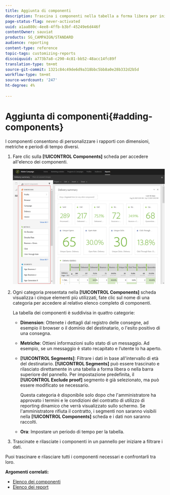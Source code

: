 ```yaml
---
title: Aggiunta di componenti
description: Trascina i componenti nella tabella a forma libera per iniziare a filtrare i dati e a creare il rapporto.
page-status-flag: never-activated
uuid: a1aa880c-4ee8-4ffb-b3bf-45249e6d446f
contentOwner: sauviat
products: SG_CAMPAIGN/STANDARD
audience: reporting
content-type: reference
topic-tags: customizing-reports
discoiquuid: a773b7a8-c290-4c81-bb52-48acc14fc89f
translation-type: tm+mt
source-git-commit: 1321c84c49de6d9a318bbc5bb8a0e28b332d2b5d
workflow-type: tm+mt
source-wordcount: '247'
ht-degree: 4%

---
```



# Aggiunta di componenti{#adding-components}

I componenti consentono di personalizzare i rapporti con dimensioni, metriche e periodi di tempo diversi.

1. Fare clic sulla **[!UICONTROL Components]** scheda per accedere all&#39;elenco dei componenti.

   ![](assets/dynamic_report_components.png)

1. Ogni categoria presentata nella **[!UICONTROL Components]** scheda visualizza i cinque elementi più utilizzati, fate clic sul nome di una categoria per accedere al relativo elenco completo di componenti.

   La tabella dei componenti è suddivisa in quattro categorie:

   * **Dimension**: Ottenete i dettagli dal registro delle consegne, ad esempio il browser o il dominio del destinatario, o l&#39;esito positivo di una consegna.
   * **Metriche**: Ottieni informazioni sullo stato di un messaggio. Ad esempio, se un messaggio è stato recapitato e l’utente lo ha aperto.
   * **[!UICONTROL Segments]**: Filtrare i dati in base all&#39;intervallo di età del destinatario. **[!UICONTROL Segments]** può essere trascinato e rilasciato direttamente in una tabella a forma libera o nella barra superiore del pannello. Per impostazione predefinita, il **[!UICONTROL Exclude proof]** segmento è già selezionato, ma può essere modificato se necessario.

      Questa categoria è disponibile solo dopo che l&#39;amministratore ha approvato i termini e le condizioni del contratto di utilizzo di reporting dinamico che verrà visualizzato sullo schermo. Se l&#39;amministratore rifiuta il contratto, i segmenti non saranno visibili nella **[!UICONTROL Components]** scheda e i dati non saranno raccolti.

   * **Ora**: Impostare un periodo di tempo per la tabella.

1. Trascinate e rilasciate i componenti in un pannello per iniziare a filtrare i dati.

Puoi trascinare e rilasciare tutti i componenti necessari e confrontarli tra loro.

**Argomenti correlati:**

* [Elenco dei componenti](../../reporting/using/list-of-components-.md)
* [Elenco dei report](../../reporting/using/defining-the-report-period.md)

